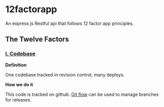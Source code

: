 # 12factorapp

An express js Restful api that follows 12 factor app principles.

## The Twelve Factors

### [I. Codebase](https://12factor.net/codebase)

**Definition**

One codebase tracked in revision control, many deploys.

**How we do it**

This code is tracked on github. [Git flow](https://www.atlassian.com/git/tutorials/comparing-workflows/gitflow-workflow) can be used to manage branches for releases.
